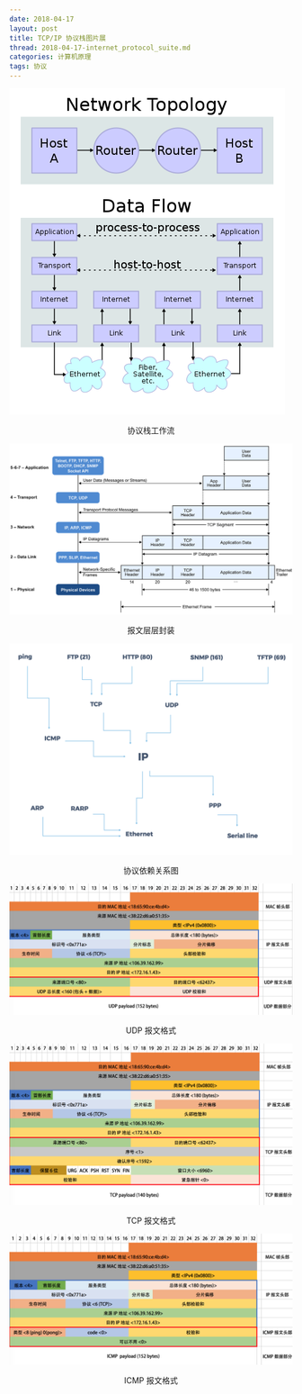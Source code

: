 ```yaml
---
date: 2018-04-17
layout: post
title: TCP/IP 协议栈图片展
thread: 2018-04-17-internet_protocol_suite.md
categories: 计算机原理
tags: 协议
---
```



![](/assets/images/protocol_stack_connections.png "protocol stack connections") <center style="font-size:14px">协议栈工作流</center>



![](/assets/images/protocol_layer.png "protocol layer") <center style="font-size:14px">报文层层封装</center>



![](/assets/images/网络协议依赖关系图.png "网络协议依赖关系图") <center style="font-size:14px">协议依赖关系图</center>



![](/assets/images/UDP协议格式.png "UDP") <center style="font-size:14px">UDP 报文格式</center>



![](/assets/images/TCP协议格式.png "TCP") <center style="font-size:14px">TCP 报文格式</center>



![](/assets/images/ICMP协议格式.png "ICMP") <center style="font-size:14px">ICMP 报文格式</center>

